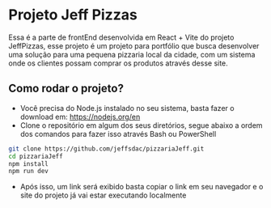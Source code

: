 # Projeto Jeff Pizzas

Essa é a parte de frontEnd desenvolvida em React + Vite do projeto JeffPizzas, esse projeto é um projeto para portfólio que busca desenvolver uma solução para uma pequena pizzaria local da cidade, com um sistema onde os clientes possam comprar os produtos através desse site.

## Como rodar o projeto?
- Você precisa do Node.js instalado no seu sistema, basta fazer o download em: https://nodejs.org/en
- Clone o repositório em algum dos seus diretórios, segue abaixo a ordem dos comandos para fazer isso através Bash ou PowerShell

```bash
git clone https://github.com/jeffsdac/pizzariaJeff.git
cd pizzariaJeff
npm install
npm run dev

```
- Após isso, um link será exibido basta copiar o link em seu navegador e o site do projeto já vai estar executando localmente

